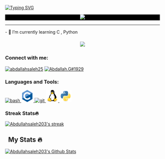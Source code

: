 [![Typing SVG](https://readme-typing-svg.herokuapp.com?font=Fira+Code&pause=1000&color=C00000&random=false&width=435&lines=From+the+River+to+the+sea+;Palestian+will+be+Free;Free+Palestion)](https://git.io/typing-svg)

<p align="center" style="background-color: #000000;">
  <img src="https://i.pinimg.com/originals/1c/9d/21/1c9d21c5b7c4d4358ada26ba75990891.gif"/>
</p>
<hr>
- 🌱 I’m currently learning C , Python

###

<div align="center">
  <img src="https://visitor-badge.laobi.icu/badge?page_id=Abdullahsaleh203.Abdullahsaleh203&left_color=forestgreen&right_color=red"  />
</div>

###

<h3 align="left">Connect with me:</h3>
<p align="left">
<a href="https://twitter.com/abdallahsaleh25" target="blank"><img align="center" src="https://raw.githubusercontent.com/rahuldkjain/github-profile-readme-generator/master/src/images/icons/Social/twitter.svg" alt="abdallahsaleh25" height="30" width="40" /></a>
<a href="https://discord.com/users/704028055852679177" target="blank"><img align="center" src="https://raw.githubusercontent.com/rahuldkjain/github-profile-readme-generator/master/src/images/icons/Social/discord.svg" alt="Abdallah.G#1929" height="30" width="40" /></a>
</p>
</p>

<h3 align="left">Languages and Tools:</h3>
<p align="left"> <a href="https://www.gnu.org/software/bash/" target="_blank" rel="noreferrer"> <img src="https://www.vectorlogo.zone/logos/gnu_bash/gnu_bash-icon.svg" alt="bash" width="40" height="40"/> </a> <a href="https://www.cprogramming.com/" target="_blank" rel="noreferrer"> <img src="https://raw.githubusercontent.com/devicons/devicon/master/icons/c/c-original.svg" alt="c" width="40" height="40"/> </a> <a href="https://git-scm.com/" target="_blank" rel="noreferrer"> <img src="https://www.vectorlogo.zone/logos/git-scm/git-scm-icon.svg" alt="git" width="40" height="40"/> </a> <a href="https://www.linux.org/" target="_blank" rel="noreferrer"> <img src="https://raw.githubusercontent.com/devicons/devicon/master/icons/linux/linux-original.svg" alt="linux" width="40" height="40"/> </a> <a href="https://www.python.org" target="_blank" rel="noreferrer"> <img src="https://raw.githubusercontent.com/devicons/devicon/master/icons/python/python-original.svg" alt="python" width="40" height="40"/> </a> </p>

 <h3>Streak Stats🔥</h3>

 <p>
    <a href="https://github.com/Abdullahsaleh203/github-readme-streak-stats">
      <img title="🔥 Get streak stats for your profile at git.io/streak-stats" alt="Abdullahsaleh203's streak" src="https://streak-stats.demolab.com/?user=Abdullahsaleh203&theme=monokai-metallian&hide_border=true"/>
    </a>

## &nbsp; My Stats 🔥

 <a href="https://github.com/Abdullahsaleh203/github-readme-stats"><img alt="Abdullahsaleh203's Github Stats" src="https://denvercoder1-github-readme-stats.vercel.app/api/?username=Abdullahsaleh203&show_icons=true&include_all_commits=true&count_private=true&theme=react&hide_border=true&bg_color=1F222E&title_color=F85D7F&icon_color=F85D7F" height="192px"/></a>
